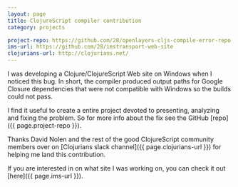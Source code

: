 ```yaml
---
layout: page
title: ClojureScript compiler contribution
category: projects

project-repo: https://github.com/28/openlayers-cljs-compile-error-repo
ims-url: https://github.com/28/imstransport-web-site
clojurians-url: http://clojurians.net/
---
```


I was developing a Clojure/ClojureScript Web site on Windows when I noticed this
bug. In short, the compiler produced output paths for Google Closure
dependencies that were not compatible with Windows so the builds could not pass.

I find it useful to create a entire project devoted to presenting, analyzing and
fixing the problem. So for more info about the fix see the GitHub [repo]({{ page.project-repo }}).

Thanks David Nolen and the rest of the good ClojureScript community members
over on [Clojurians slack channel]({{ page.clojurians-url }}) for helping me land this
contribution.

If you are interested in on what site I was working on, you can check it out [here]({{ page.ims-url }}).
